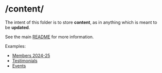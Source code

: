 # /content/

The intent of this folder is to store **content**, as in anything which is meant
to be **updated**.

See the main [README](/README.md) for more information.

Examples:
- [Members 2024-25](members_2024_25/)
- [Testimonials](testimonials/)
- [Events](events/)
